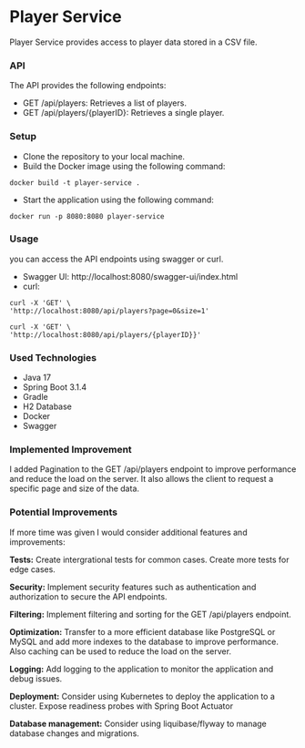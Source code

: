 # Player Service
Player Service provides access to player data stored in a CSV file.

### API
The API provides the following endpoints:

- GET /api/players: Retrieves a list of players.
- GET /api/players/{playerID}: Retrieves a single player.

### Setup
- Clone the repository to your local machine.
- Build the Docker image using the following command:
``` shell
docker build -t player-service .
```
- Start the application using the following command:
``` shell
docker run -p 8080:8080 player-service
```

### Usage

you can access the API endpoints using swagger or curl.

- Swagger UI: http://localhost:8080/swagger-ui/index.html
- curl:

``` shell
curl -X 'GET' \
'http://localhost:8080/api/players?page=0&size=1'
```

``` shell
curl -X 'GET' \
'http://localhost:8080/api/players/{playerID}}'
```

### Used Technologies
- Java 17
- Spring Boot 3.1.4
- Gradle
- H2 Database
- Docker
- Swagger

### Implemented Improvement

I added Pagination to the GET /api/players endpoint to improve performance and reduce the load on the server.
It also allows the client to request a specific page and size of the data.

### Potential Improvements

If more time was given I would consider additional features and improvements:

**Tests:** Create intergrational tests for common cases. Create more tests for edge cases.

**Security:** Implement security features such as authentication and authorization to secure the API endpoints.

**Filtering:** Implement filtering and sorting for the GET /api/players endpoint.

**Optimization:** Transfer to a more efficient database like PostgreSQL or MySQL and add more indexes to the database to improve performance.
Also caching can be used to reduce the load on the server.

**Logging:** Add logging to the application to monitor the application and debug issues.

**Deployment:** Consider using Kubernetes to deploy the application to a cluster. Expose readiness probes with Spring Boot Actuator

**Database management:** Consider using liquibase/flyway to manage database changes and migrations.
